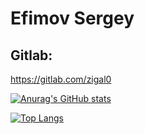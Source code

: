 # Efimov Sergey

## Gitlab:
https://gitlab.com/zigal0

[![Anurag's GitHub stats](https://github-readme-stats.vercel.app/api?username=nchistov)](https://github.com/anuraghazra/github-readme-stats)

[![Top Langs](https://github-readme-stats.vercel.app/api/top-langs/?username=nchistov&layout=compact)](https://github.com/anuraghazra/github-readme-stats)
